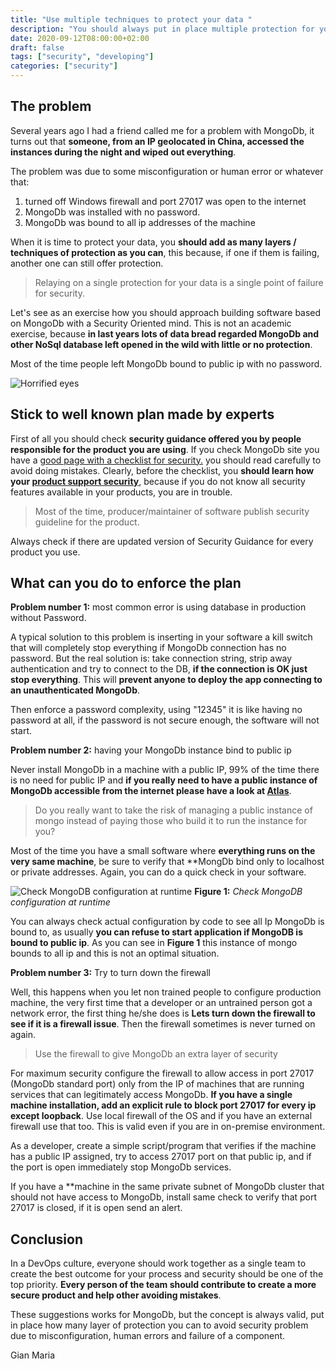 ```yaml
---
title: "Use multiple techniques to protect your data "
description: "You should always put in place multiple protection for your data"
date: 2020-09-12T08:00:00+02:00
draft: false
tags: ["security", "developing"]
categories: ["security"]
---
```


## The problem

Several years ago I had a friend called me for a problem with MongoDb, it turns out that **someone, from an IP geolocated in China, accessed the instances during the night and wiped out everything**.

The problem was due to some misconfiguration or human error or whatever that: 

1. turned off Windows firewall and port 27017 was open to the internet
2. MongoDb was installed with no password.
3. MongoDb was bound to all ip addresses of the machine

When it is time to protect your data, you **should add as many layers / techniques of protection as you can**, this because, if one if them is failing, another one can still offer protection.

> Relaying on a single protection for your data is a single point of failure for security.

Let's see as an exercise how you should approach building software based on MongoDb with a Security Oriented mind. This is not an academic exercise, because **in last years lots of data bread regarded MongoDb and other NoSql database left opened in the wild with little or no protection**.

Most of the time people left MongoDb bound to public ip with no password.

![Horrified eyes](../images/horrified-eyes.png)

## Stick to well known plan made by experts

First of all you should check **security guidance offered you by people responsible for the product you are using**. If you check MongoDb site you have a [good page with a checklist for security.](https://docs.mongodb.com/manual/administration/security-checklist/) you should read carefully to avoid doing mistakes. Clearly, before the checklist, you **should learn how your [product support security](https://docs.mongodb.com/manual/security/)**, because if you do not know all security features available in your products, you are in trouble.

> Most of the time, producer/maintainer of software publish security guideline for the product.

Always check if there are updated version of Security Guidance for every product you use.

## What can you do to enforce the plan

**Problem number 1:** most common error is using  database in production without Password.  

A typical solution to this problem is inserting in your software a kill switch that will completely stop everything if MongoDb connection has no password. But the real solution is: take connection string, strip away authentication and try to connect to the DB, **if the connection is OK just stop everything**. This will **prevent anyone to deploy the app connecting to an unauthenticated MongoDb**.

Then enforce a password complexity, using "12345" it is like having no password at all, if the password is not secure enough, the software will not start.

**Problem number 2:** having your MongoDb instance bind to public ip

Never install MongoDb in a machine with a public IP, 99% of the time there is no need for public IP and **if you really need to have a public instance of MongoDb accessible from the internet please have a look at [Atlas](https://www.mongodb.com/cloud/atlas)**.

> Do you really want to take the risk of managing a public instance of mongo instead of paying those who build it to run the instance for you?

Most of the time you have a small software where **everything runs on the very same machine**, be sure to verify that **MongDb bind only to localhost or private addresses. Again, you can do a quick check in your software.

![Check MongoDB configuration at runtime](../images/mongodb-check-commandline.png)
**Figure 1:** *Check MongoDB configuration at runtime*

You can always check actual configuration by code to see all Ip MongoDb is bound to, as usually **you can refuse to start application if MongoDB is bound to public ip**. As you can see in **Figure 1** this instance of mongo bounds to all ip and this is not an optimal situation.

**Problem number 3:** Try to turn down the firewall

Well, this happens when you let non trained people to configure production machine, the very first time that a developer or an untrained person got a network error, the first thing he/she does is **Lets turn down the firewall to see if it is a firewall issue**. Then the firewall sometimes is never turned on again.

> Use the firewall to give MongoDb an extra layer of security

For maximum security configure the firewall to allow access in port 27017 (MongoDb standard port) only from the IP of machines that are running services that can legitimately access MongoDb. **If you have a single machine installation, add an explicit rule to block port 27017 for every ip except loopback**. Use local firewall of the OS and if you have an external firewall use that too. This is valid even if you are in on-premise environment.

As a developer, create a simple script/program that verifies if the machine has a public IP assigned, try to access 27017 port on that public ip, and if the port is open immediately stop MongoDb services.

If you have a **machine in the same private subnet of MongoDb cluster that should not have access to MongoDb, install same check to verify that port 27017 is closed, if it is open send an alert.

## Conclusion

In a DevOps culture, everyone should work together as a single team to create the best outcome for your process and security should be one of the top priority. **Every person of the team should contribute to create a more secure product and help other avoiding mistakes**.

These suggestions works for MongoDb, but the concept is always valid, put in place how many layer of protection you can to avoid security problem due to misconfiguration, human errors and failure of a component.

Gian Maria